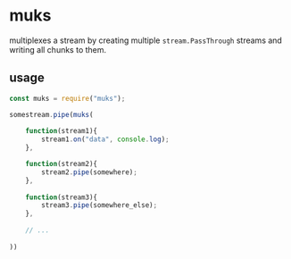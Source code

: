 # muks

multiplexes a stream by creating multiple `stream.PassThrough` streams and writing all chunks to them. 

## usage

``` javascript
const muks = require("muks");

somestream.pipe(muks(
	
	function(stream1){
		stream1.on("data", console.log);
	},

	function(stream2){
		stream2.pipe(somewhere);
	},
	
	function(stream3){
		stream3.pipe(somewhere_else);
	},
	
	// ...
	
))
```


